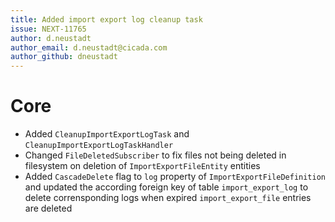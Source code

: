 ```yaml
---
title: Added import export log cleanup task
issue: NEXT-11765
author: d.neustadt
author_email: d.neustadt@cicada.com 
author_github: dneustadt
---
```

# Core
* Added `CleanupImportExportLogTask` and `CleanupImportExportLogTaskHandler`
* Changed `FileDeletedSubscriber` to fix files not being deleted in filesystem on deletion of `ImportExportFileEntity` entities
* Added `CascadeDelete` flag to `log` property of `ImportExportFileDefinition` and updated the according foreign key of table `import_export_log` to delete corrensponding logs when expired `import_export_file` entries are deleted
